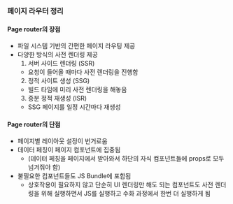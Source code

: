 ### 페이지 라우터 정리

#### Page router의 장점

-   파일 시스템 기반의 간편한 페이지 라우팅 제공
-   다양한 방식의 사전 렌더링 제공
    1. 서버 사이드 렌더링 (SSR)
    -   요청이 들어올 때마다 사전 렌더링을 진행함
    2. 정적 사이트 생성 (SSG)
    -   빌드 타임에 미리 사전 렌더링을 해놓음
    3. 증분 정적 재생성 (ISR)
    -   SSG 페이지를 일정 시간마다 재생성

#### Page router의 단점

-   페이지별 레이아웃 설정이 번거로움
-   데이터 페칭이 페이지 컴포넌트에 집중됨
    -   (데이터 페칭을 페이지에서 받아와서 하단의 자식 컴포넌트들에 props로 모두 넘겨줘야 함)
-   불필요한 컴포넌트들도 JS Bundle에 포함됨
    -   상호작용이 필요하지 않고 단순히 UI 렌더링만 해도 되는 컴포넌트도 사전 렌더링을 위해 실행하면서 JS를 실행하고 수화 과정에서 한번 더 실행하게 됨

